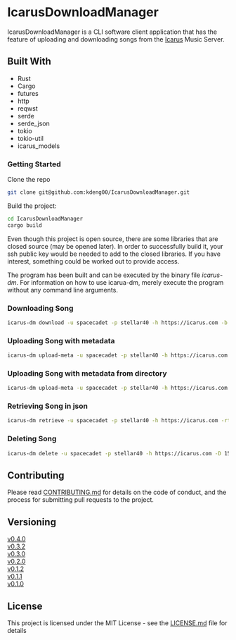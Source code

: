 # IcarusDownloadManager

IcarusDownloadManager is a CLI software client application that has the feature of uploading and downloading songs from the [Icarus](https://github.com/kdeng00/Icarus) Music Server. 


## Built With

* Rust
* Cargo
* futures
* http
* reqwst
* serde
* serde_json
* tokio
* tokio-util
* icarus_models


### Getting Started

Clone the repo

```BASH
git clone git@github.com:kdeng00/IcarusDownloadManager.git
```


Build the project:

```BASH
cd IcarusDownloadManager
cargo build
```

Even though this project is open source, there are some libraries that are closed source (may be opened later).
In order to successfully build it, your ssh public key would be needed to add to the closed libraries. If you
have interest, something could be worked out to provide access.

The program has been built and can be executed by the binary file *icarus-dm*. For information on how to use icarua-dm, merely execute the program without any command line arguments.

### Downloading Song

```BASH
icarus-dm download -u spacecadet -p stellar40 -h https://icarus.com -b 15
```

### Uploading Song with metadata

```BASH
icarus-dm upload-meta -u spacecadet -p stellar40 -h https://icarus.com -s /path/of/song.flac -t 1 -m /path/to/metadata/config/collection.json -ca /path/to/cover/art/image.png
```

### Uploading Song with metadata from directory

```BASH
icarus-dm upload-meta -u spacecadet -p stellar40 -h https://icarus.com -smca /path/where/songs/and/metadata/exists/
```

### Retrieving Song in json

```Bash
icarus-dm retrieve -u spacecadet -p stellar40 -h https://icarus.com -rt songs
```

### Deleting Song

```BASH
icarus-dm delete -u spacecadet -p stellar40 -h https://icarus.com -D 15
```


## Contributing

Please read [CONTRIBUTING.md](CONTRIBUTING.md) for details on the code of conduct, and the process for submitting pull requests to the project.

## Versioning

[v0.4.0](https://github.com/kdeng00/IcarusDownloadManager/releases/tag/v0.4.0)  
[v0.3.2](https://github.com/kdeng00/IcarusDownloadManager/releases/tag/v0.3.2)  
[v0.3.0](https://github.com/kdeng00/IcarusDownloadManager/releases/tag/v0.3.0)  
[v0.2.0](https://github.com/kdeng00/IcarusDownloadManager/releases/tag/v0.2.0)  
[v0.1.2](https://github.com/kdeng00/IcarusDownloadManager/releases/tag/v0.1.2)  
[v0.1.1](https://github.com/kdeng00/IcarusDownloadManager/releases/tag/v0.1.1)  
[v0.1.0](https://github.com/kdeng00/IcarusDownloadManager/releases/tag/0.1.0)

## License

This project is licensed under the MIT License - see the [LICENSE.md](LICENSE.md) file for details
